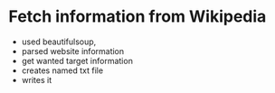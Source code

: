 # Fetch information from Wikipedia

- used beautifulsoup,
- parsed website information
- get wanted <string> target information 
- creates <string> named txt file
- writes it
